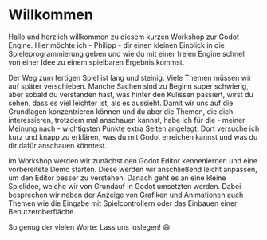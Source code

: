 # Willkommen

Hallo und herzlich willkommen zu diesem kurzen Workshop zur Godot Engine. Hier möchte ich - Philipp - dir einen kleinen Einblick in die Spieleprogrammierung geben und wie du mit einer freien Engine schnell von einer Idee zu einem spielbaren Ergebnis kommst.

Der Weg zum fertigen Spiel ist lang und steinig. Viele Themen müssen wir auf später verschieben. Manche Sachen sind zu Beginn super schwierig, aber sobald du verstanden hast, was hinter den Kulissen passiert, wirst du sehen, dass es viel leichter ist, als es aussieht. Damit wir uns auf die Grundlagen konzentrieren können und du aber die Themen, die dich interessieren, trotzdem mal anschauen kannst, habe ich für die - meiner Meinung nach - wichtigsten Punkte extra Seiten angelegt. Dort versuche ich kurz und knapp zu erklären, was du mit Godot erreichen kannst und was du dir dafür anschauen könntest.

Im Workshop werden wir zunächst den Godot Editor kennenlernen und eine vorbereitete Demo starten. Diese werden wir anschließend leicht anpassen, um den Editor besser zu verstehen. Danach geht es an eine kleine Spielidee, welche wir von Grundauf in Godot umsetzten werden. Dabei besprechen wir neben der Anzeige von Grafiken und Animationen auch Themen wie die Eingabe mit Spielcontrollern oder das Einbauen einer Benutzeroberfläche.

So genug der vielen Worte: Lass uns loslegen! :smile:
